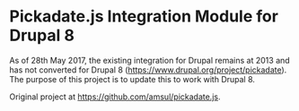 # Pickadate.js Integration Module for Drupal 8
As of 28th May 2017, the existing integration for Drupal remains at 2013 and has not converted for Drupal 8 (https://www.drupal.org/project/pickadate). The purpose of this project is to update this to work with Drupal 8.

Original project at https://github.com/amsul/pickadate.js.
